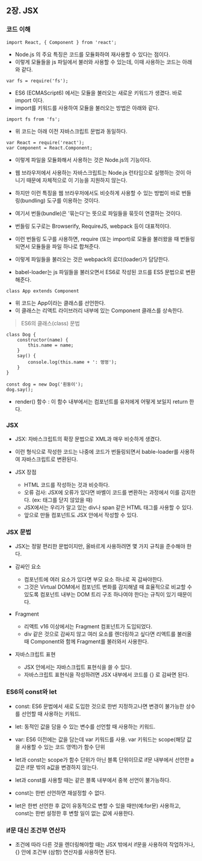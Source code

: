 ## 2장. JSX


### 코드 이해

```
import React, { Component } from 'react';
```

- Node.js 의 주요 특징은 코드를 모듈화하여 재사용할 수 있다는 점이다.
- 이렇게 모듈들을 js 파일에서 불러와 사용할 수 있는데, 이때 사용하는 코드는 아래와 같다.

```
var fs = require('fs');
```

- ES6 (ECMAScript6) 에서는 모듈을 불러오는 새로운 키워드가 생겼다. 바로 import 이다.
- import를 키워드를 사용하여 모듈을 불러오는 방법은 아래와 같다.

```
import fs from 'fs';
```

- 위 코드는 아래 이전 자바스크립트 문법과 동일하다.

```
var React = require('react');
var Component = React.Component;
```

- 이렇게 파일을 모듈화해서 사용하는 것은 Node.js의 기능이다.
- 웹 브라우저에서 사용하는 자바스크립트는 Node.js 런타임으로 실행하는 것이 아니기 때문에 자체적으로 이 기능을 지원하지 않는다.

- 하지만 이런 특징을 웹 브라우저에서도 비슷하게 사용할 수 있는 방법이 바로 번들링(bundling) 도구를 이용하는 것이다.
- 여기서 번들(bundle)은 '묶는다'는 뜻으로 파일들을 묶듯이 연결하는 것이다.
- 번들링 도구로는 Browserify, RequireJS, webpack 등이 대표적이다.
- 이런 번들링 도구를 사용하면, require (또는 import)로 모듈을 불러왔을 때 번들링되면서 모듈들을 파일 하나로 합쳐준다.
- 이렇게 파일들을 불러오는 것은 webpack의 로더(loader)가 담당한다.
- babel-loader는 js 파일들을 불러오면서 ES6로 작성된 코드를 ES5 문법으로 변환해준다.

```
class App extends Component
```

- 위 코드는 App이라는 클래스를 선언한다.
- 이 클래스는 리액트 라이브러리 내부에 있는 Component 클래스를 상속한다. 

> ES6의 클래스(class) 문법

```
class Dog {
    constructor(name) {
        this.name = name;
    }
    say() {
        console.log(this.name + ': 멍멍');
    }
}

const dog = new Dog('흰둥이');
dog.say();
```

- render() 함수 : 이 함수 내부에서는 컴포넌트를 유저에게 어떻게 보일지 return 한다.


### JSX

- JSX: 자바스크립트의 확장 문법으로 XML과 매우 비슷하게 생겼다.
- 이런 형식으로 작성한 코드는 나중에 코드가 번들링되면서 bable-loader를 사용하여 자바스크립트로 변환된다.

- JSX 장점
    - HTML 코드를 작성하는 것과 비슷하다.
    - 오류 검사: JSX에 오류가 있다면 바벨이 코드를 변환하는 과정에서 이를 감지한다. (ex: 태그를 닫지 않았을 때)
    - JSX에서는 우리가 알고 있는 div나 span 같은 HTML 태그를 사용할 수 있다.
    - 앞으로 만들 컴포넌트도 JSX 안에서 작성할 수 있다.
    
    
### JSX 문법

- JSX는 정말 편리한 문법이지만, 올바르게 사용하려면 몇 가지 규칙을 준수해야 한다.
    
- 감싸인 요소
    - 컴포넌트에 여러 요소가 있다면 부모 요소 하나로 꼭 감싸야한다.
    - 그것은 Virtual DOM에서 컴포넌트 변화를 감지해낼 때 효율적으로 비교할 수 있도록 컴포넌트 내부는 DOM 트리 구조 하나여야 한다는 규칙이 있기 때문이다.
    
- Fragment
    - 리액트 v16 이상에서는 Fragment 컴포넌트가 도입되었다.
    - div 같은 것으로 감싸지 않고 여러 요소를 렌더링하고 싶다면 리액트를 불러올 때 Component와 함께 Fragment를 불러와서 사용한다. 
    
- 자바스크립트 표현
    - JSX 안에서는 자바스크립트 표현식을 쓸 수 있다.
    - 자바스크립트 표현식을 작성하려면 JSX 내부에서 코드를 {} 로 감싸면 된다.
    

### ES6의 const와 let

- const: ES6 문법에서 새로 도입한 것으로 한번 지정하고나면 변경이 불가능한 상수를 선언할 때 사용하는 키워드.
- let: 동적인 값을 담을 수 있는 변수를 선언할 때 사용하는 키워드.
- var: ES6 이전에는 값을 담는데 var 키워드를 사용. var 키워드는 scope(해당 값을 사용할 수 있는 코드 영역)가 함수 단위

- let과 const는 scope가 함수 단위가 아닌 블록 단위이므로 if문 내부에서 선언한 a값은 if문 밖의 a값을 변경하지 않는다.
- let과 const를 사용할 때는 같은 블록 내부에서 중복 선언이 불가능하다.
- const는 한번 선언하면 재설정할 수 없다.
- let은 한번 선언한 후 값이 유동적으로 변할 수 있을 때만(예:for문) 사용하고, const는 한번 설정한 후 변할 일이 없는 값에 사용한다.


### if문 대신 조건부 연산자

- 조건에 따라 다른 것을 렌더링해야할 때는 JSX 밖에서 if문을 사용하여 작업하거나, {} 안에 조건부 (삼항) 연산자를 사용하면 된다.